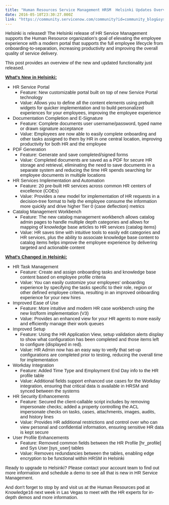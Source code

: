 ```yaml
---
title: "Human Resources Service Management HRSM  Helsinki Updates Overview"
date: 2016-05-10T23:30:27.000Z
link: "https://community.servicenow.com/community?id=community_blog&sys_id=67ec22a5dbd0dbc01dcaf3231f96191d"
---
```

<p><span style="font-size: 11pt; font-family: arial,helvetica,sans-serif;">Helsinki is released! The Helsinki release of HR Service Management supports the Human Resource organization's goal of elevating the employee experience with a modern portal that supports the full employee lifecycle from onboarding-to-separation, increasing productivity and improving the overall quality of service delivery.</span></p><p></p><p><span style="font-size: 11pt; font-family: arial,helvetica,sans-serif;">This post provides an overview of the new and updated functionality just released.</span></p><p></p><p><span style="text-decoration: underline; font-size: 11pt; font-family: arial,helvetica,sans-serif;"><strong>What's New in Helsinki:</strong></span></p><ul style="list-style-type: disc;"><li><span style="font-size: 11pt; font-family: arial,helvetica,sans-serif;">HR Service Portal</span><ul style="list-style-type: disc;"><li><span style="font-size: 11pt; font-family: arial,helvetica,sans-serif;">Feature: New customizable portal built on top of new Service Portal technology</span></li><li><span style="font-size: 11pt; font-family: arial,helvetica,sans-serif;">Value: Allows you to define all the content elements using prebuilt widgets for quicker implementation and to build personalized experiences for your employees, improving the employee experience</span></li></ul></li><li><span style="font-size: 11pt; font-family: arial,helvetica,sans-serif;">Documentation Completion and E-Signature</span><ul style="list-style-type: disc;"><li><span style="font-size: 11pt; font-family: arial,helvetica,sans-serif;">Feature: Complete documents user username/password, typed name or drawn signature acceptance</span></li><li><span style="font-family: arial,helvetica,sans-serif;"><span style="font-size: 11pt;">Value:</span> <span style="font-size: 11pt;">Employees are now able to easily complete onboarding and other tasks assigned to them by HR in one central location, improving productivity for both HR and the employee</span></span></li></ul></li><li><span style="font-size: 11pt; font-family: arial,helvetica,sans-serif;">PDF Generation</span><ul style="list-style-type: disc;"><li><span style="font-size: 11pt; font-family: arial,helvetica,sans-serif;">Feature: Generate and save completed/signed forms </span></li><li><span style="font-size: 11pt; font-family: arial,helvetica,sans-serif;">Value: Completed documents are saved as a PDF for secure HR storage and retrieval, eliminating the need to save documents in a separate system and reducing the time HR spends searching for employee documents in multiple locations </span></li></ul></li><li><span style="font-size: 11pt; font-family: arial,helvetica,sans-serif;">HR Services Implementation and Automation</span><ul style="list-style-type: disc;"><li><span style="font-size: 11pt; font-family: arial,helvetica,sans-serif;">Feature: 20 pre-built HR services across common HR centers of excellence (COEs)</span></li><li><span style="font-size: 11pt; font-family: arial,helvetica,sans-serif;">Value: Provides a new model for implementation of HR requests in a decision-tree format to help the employee consume the information more quickly and drive higher Tier 0 (case deflection) metrics</span></li></ul></li><li><span style="font-size: 11pt; font-family: arial,helvetica,sans-serif;">Catalog Management Workbench</span><ul style="list-style-type: disc;"><li><span style="font-size: 11pt; font-family: arial,helvetica,sans-serif;">Feature: The new catalog management workbench allows catalog admin pages to handle multiple depth categories and allows for mapping of knowledge base articles to HR services (catalog items)</span></li><li><span style="font-size: 11pt; font-family: arial,helvetica,sans-serif;">Value: HR saves time with intuitive tools to easily edit categories and HR services, plus the ability to associate knowledge base content to catalog items helps improve the employee experience by delivering targeted and actionable content </span></li></ul></li></ul><p></p><p><span style="text-decoration: underline; font-size: 11pt; font-family: arial,helvetica,sans-serif;"><strong>What's Changed in Helsinki:</strong></span></p><ul style="list-style-type: disc;"><li><span style="font-size: 11pt; font-family: arial,helvetica,sans-serif;">HR Task Management</span><ul style="list-style-type: disc;"><li><span style="font-size: 11pt; font-family: arial,helvetica,sans-serif;">Feature: Create and assign onboarding tasks and knowledge base content based on employee profile criteria</span></li><li><span style="font-size: 11pt; font-family: arial,helvetica,sans-serif;">Value: You can easily customize your employees' onboarding experience by specifying the tasks specific to their role, region or other defined employee criteria, resulting in an improved onboarding experience for your new hires</span></li></ul></li><li><span style="font-size: 11pt; font-family: arial,helvetica,sans-serif;">Improved Ease of Use</span><ul style="list-style-type: disc;"><li><span style="font-size: 11pt; font-family: arial,helvetica,sans-serif;">Feature: More intuitive and modern HR case workbench using the new list/form implementation (V3) </span></li><li><span style="font-size: 11pt; font-family: arial,helvetica,sans-serif;">Value: Provides an enhanced view for your HR agents to more easily and efficiently manage their work queues</span></li></ul></li><li><span style="font-size: 11pt; font-family: arial,helvetica,sans-serif;">Improved Setup</span><ul style="list-style-type: disc;"><li><span style="font-size: 11pt; font-family: arial,helvetica,sans-serif;">Feature: Using the HR Application View, setup validation alerts display to show what configuration has been completed and those items left to configure (displayed in red).</span></li><li><span style="font-size: 11pt; font-family: arial,helvetica,sans-serif;">Value: HR Admin now has an easy way to verify that set-up configurations are completed prior to testing, reducing the overall time for implementation</span></li></ul></li><li><span style="font-size: 11pt; font-family: arial,helvetica,sans-serif;">Workday Integration</span><ul style="list-style-type: disc;"><li><span style="font-size: 11pt; font-family: arial,helvetica,sans-serif;">Feature: Added Time Type and Employment End Day info to the HR profile table</span></li><li><span style="font-size: 11pt; font-family: arial,helvetica,sans-serif;">Value: Additional fields support enhanced use cases for the Workday integration, ensuring that critical data is available in HRSM and synced between the systems</span></li></ul></li><li><span style="font-size: 11pt; font-family: arial,helvetica,sans-serif;">HR Security Enhancements</span><ul style="list-style-type: disc;"><li><span style="font-size: 11pt; font-family: arial,helvetica,sans-serif;">Feature: Secured the client-callable script includes by removing impersonate checks; added a property controlling the ACL impersonate checks on tasks, cases, attachments, images, audits, and history lines</span></li><li><span style="font-size: 11pt; font-family: arial,helvetica,sans-serif;">Value: Provides HR additional restrictions and control over who can view personal and confidential information, ensuring sensitive HR data is kept secure</span></li></ul></li><li><span style="font-size: 11pt; font-family: arial,helvetica,sans-serif;">User Profile Enhancements</span><ul style="list-style-type: disc;"><li><span style="font-size: 11pt; font-family: arial,helvetica,sans-serif;">Feature: Removed common fields between the HR Profile [hr_profile] and Sys User [sys_user] tables </span></li><li><span style="font-size: 11pt; font-family: arial,helvetica,sans-serif;">Value: Removes redundancies between the tables, enabling edge encryption to be functional within HRSM in Helsinki</span></li></ul></li></ul><p></p><p><span style="font-size: 11pt; font-family: arial,helvetica,sans-serif;">Ready to upgrade to Helsinki? Please contact your account team to find out more information and schedule a demo to see all that is new in HR Service Management.</span></p><p></p><p><span style="font-size: 11pt; font-family: arial,helvetica,sans-serif;">And don't forget to stop by and visit us at the Human Resources pod at Knowledge16 next week in Las Vegas to meet with the HR experts for in-depth demos and more information.</span></p>